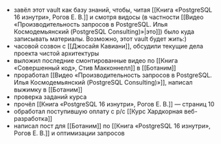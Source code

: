 - завёл этот vault как базу знаний, чтобы, читая [[Книга «PostgreSQL 16 изнутри», Рогов Е. В.]] и смотря видосы (в частности [[Видео «Производительность запросов в PostgreSQL. Илья Космодемьянский (PostgreSQL Consulting)»|это]]) было куда записывать материалы. Возможно, этот vault будет жить:)
- часовой созвон с [[Джосайя Кавиани]], обсудили текущие дела проекта чистой архитектуры
- выложил последние смонтированные видео по [[Книга «Совершенный код», Стив Макконнелл]] в [[Ботаним]]
- проработал [[Видео «Производительность запросов в PostgreSQL. Илья Космодемьянский (PostgreSQL Consulting)»]], написал выжимку в [[Ботаним]]
- проверка заданий курса
- прочёл [[Книга «PostgreSQL 16 изнутри», Рогов Е. В.]] — страниц 10
- обработал поступившую оплату с р/с [[Курс Хардкорная веб-разработка]]
- написал пост для [[Ботаним]] по [[Книга «PostgreSQL 16 изнутри», Рогов Е. В.]] и оптимизации запросов